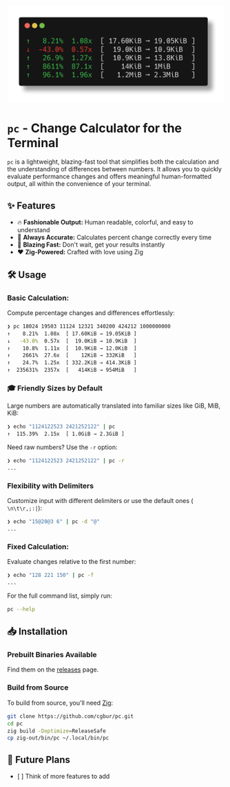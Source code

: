 <p align="center">
  <img src="assets/usage.png" alt="Usage Example" width="600">
</p>

# `pc` - Change Calculator for the Terminal

`pc` is a lightweight, blazing-fast tool that simplifies both the calculation
and the understanding of differences between numbers. It allows you to quickly
evaluate performance changes and offers meaningful human-formatted output, all
within the convenience of your terminal.

## ✨ Features

- 🔥 **Fashionable Output:** Human readable, colorful, and easy to understand
- 🎯 **Always Accurate:** Calculates percent change correctly every time
- 🚀 **Blazing Fast:** Don't wait, get your results instantly
- ❤️ **Zig-Powered:** Crafted with love using Zig

## 🛠️ Usage

### Basic Calculation:

Compute percentage changes and differences effortlessly:

```sh
❯ pc 18024 19503 11124 12321 340200 424212 1000000000
↑    8.21%  1.08x  [ 17.60KiB → 19.05KiB ]
↓   -43.0%  0.57x  [  19.0KiB → 10.9KiB  ]
↑    10.8%  1.11x  [  10.9KiB → 12.0KiB  ]
↑    2661%  27.6x  [    12KiB → 332KiB   ]
↑    24.7%  1.25x  [ 332.2KiB → 414.3KiB ]
↑  235631%  2357x  [   414KiB → 954MiB   ]
```

### 🎓 Friendly Sizes by Default

Large numbers are automatically translated into familiar sizes like GiB, MiB, KiB:

```sh
❯ echo "1124122523 2421252122" | pc
↑  115.39%  2.15x  [ 1.0GiB → 2.3GiB ]
```

Need raw numbers? Use the `-r` option:

```sh
❯ echo "1124122523 2421252122" | pc -r
...
```

### Flexibility with Delimiters

Customize input with different delimiters or use the default ones (` \n\t\r,;:|`):

```sh
❯ echo "15@20@3 6" | pc -d "@"
...
```

### Fixed Calculation:

Evaluate changes relative to the first number:

```sh
❯ echo "128 221 150" | pc -f
...
```

For the full command list, simply run:

```sh
pc --help
```

## 📥 Installation

### Prebuilt Binaries Available

Find them on the [releases](https://github.com/cgbur/pc/releases) page.

### Build from Source

To build from source, you'll need [Zig](https://ziglang.org):

```sh
git clone https://github.com/cgbur/pc.git
cd pc
zig build -Doptimize=ReleaseSafe
cp zig-out/bin/pc ~/.local/bin/pc
```

## 📝 Future Plans

- \[ \] Think of more features to add
